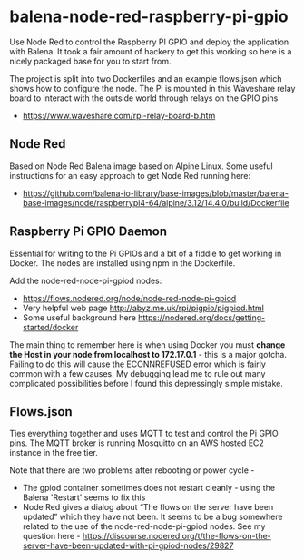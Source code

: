 # balena-node-red-raspberry-pi-gpio
Use Node Red to control the Raspberry PI GPIO and deploy the application with Balena. It took a fair amount of hackery to get this working so here is a nicely packaged base for you to start from.

The project is split into two Dockerfiles and an example flows.json which shows how to configure the node. The Pi is mounted in this Waveshare relay board to interact with the outside world through relays on the GPIO pins
* https://www.waveshare.com/rpi-relay-board-b.htm

## Node Red
Based on Node Red Balena image based on Alpine Linux. Some useful instructions for an easy approach to get Node Red running here:
* https://github.com/balena-io-library/base-images/blob/master/balena-base-images/node/raspberrypi4-64/alpine/3.12/14.4.0/build/Dockerfile


## Raspberry Pi GPIO Daemon
Essential for writing to the Pi GPIOs and a bit of a fiddle to get working in Docker. The nodes are installed using npm in the Dockerfile.

Add the node-red-node-pi-gpiod nodes:
* https://flows.nodered.org/node/node-red-node-pi-gpiod
* Very helpful web page http://abyz.me.uk/rpi/pigpio/pigpiod.html
* Some useful background here https://nodered.org/docs/getting-started/docker

The main thing to remember here is when using Docker you must **change the Host in your node from localhost to 172.17.0.1** - this is a major gotcha. Failing to do this will cause the ECONNREFUSED error which is fairly common with a few causes. My debugging lead me to rule out many complicated possibilities before I found this depressingly simple mistake.

## Flows.json
Ties everything together and uses MQTT to test and control the Pi GPIO pins. The MQTT broker is running Mosquitto on an AWS hosted EC2 instance in the free tier.

Note that there are two problems after rebooting or power cycle - 
* The gpiod container sometimes does not restart cleanly - using the Balena 'Restart' seems to fix this
* Node Red gives a dialog about “The flows on the server have been updated” which they have not been. It seems to be a bug somewhere related to the use of the node-red-node-pi-gpiod nodes. See my question here - https://discourse.nodered.org/t/the-flows-on-the-server-have-been-updated-with-pi-gpiod-nodes/29827
